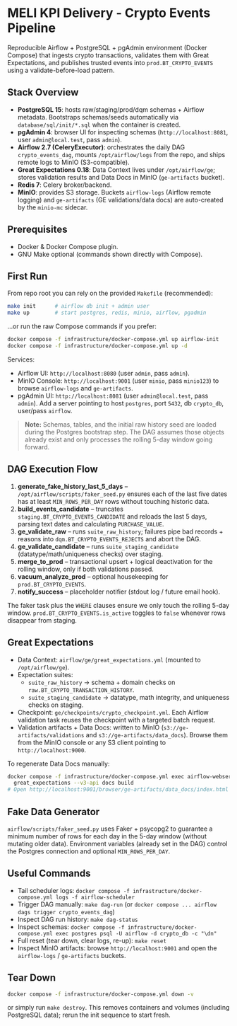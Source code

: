 # MELI KPI Delivery - Crypto Events Pipeline

Reproducible Airflow + PostgreSQL + pgAdmin environment (Docker Compose) that ingests crypto transactions, validates them with Great Expectations, and publishes trusted events into `prod.BT_CRYPTO_EVENTS` using a validate-before-load pattern.

## Stack Overview
- **PostgreSQL 15**: hosts raw/staging/prod/dqm schemas + Airflow metadata. Bootstraps schemas/seeds automatically via `database/sql/init/*.sql` when the container is created.
- **pgAdmin 4**: browser UI for inspecting schemas (`http://localhost:8081`, user `admin@local.test`, pass `admin`).
- **Airflow 2.7 (CeleryExecutor)**: orchestrates the daily DAG `crypto_events_dag`, mounts `/opt/airflow/logs` from the repo, and ships remote logs to MinIO (S3-compatible).
- **Great Expectations 0.18**: Data Context lives under `/opt/airflow/ge`; stores validation results and Data Docs in MinIO (`ge-artifacts` bucket).
- **Redis 7**: Celery broker/backend.
- **MinIO**: provides S3 storage. Buckets `airflow-logs` (Airflow remote logging) and `ge-artifacts` (GE validations/data docs) are auto-created by the `minio-mc` sidecar.

## Prerequisites
- Docker & Docker Compose plugin.
- GNU Make optional (commands shown directly with Compose).

## First Run
From repo root you can rely on the provided `Makefile` (recommended):
```bash
make init      # airflow db init + admin user
make up        # start postgres, redis, minio, airflow, pgadmin
```
…or run the raw Compose commands if you prefer:
```bash
docker compose -f infrastructure/docker-compose.yml up airflow-init
docker compose -f infrastructure/docker-compose.yml up -d
```
Services:
- Airflow UI: `http://localhost:8080` (user `admin`, pass `admin`).
- MinIO Console: `http://localhost:9001` (user `minio`, pass `minio123`) to browse `airflow-logs` and `ge-artifacts`.
- pgAdmin UI: `http://localhost:8081` (user `admin@local.test`, pass `admin`). Add a server pointing to host `postgres`, port `5432`, db `crypto_db`, user/pass `airflow`.

> **Note:** Schemas, tables, and the initial raw history seed are loaded during the Postgres bootstrap step. The DAG assumes those objects already exist and only processes the rolling 5-day window going forward.

## DAG Execution Flow
1. **generate_fake_history_last_5_days** – `/opt/airflow/scripts/faker_seed.py` ensures each of the last five dates has at least `MIN_ROWS_PER_DAY` rows without touching historic data.
2. **build_events_candidate** – truncates `staging.BT_CRYPTO_EVENTS_CANDIDATE` and reloads the last 5 days, parsing text dates and calculating `PURCHASE_VALUE`.
3. **ge_validate_raw** – runs `suite_raw_history`; failures pipe bad records + reasons into `dqm.BT_CRYPTO_EVENTS_REJECTS` and abort the DAG.
4. **ge_validate_candidate** – runs `suite_staging_candidate` (datatype/math/uniqueness checks) over staging.
5. **merge_to_prod** – transactional upsert + logical deactivation for the rolling window, only if both validations passed.
6. **vacuum_analyze_prod** – optional housekeeping for `prod.BT_CRYPTO_EVENTS`.
7. **notify_success** – placeholder notifier (stdout log / future email hook).

The faker task plus the `WHERE` clauses ensure we only touch the rolling 5-day window. `prod.BT_CRYPTO_EVENTS.is_active` toggles to `false` whenever rows disappear from staging.

## Great Expectations
- Data Context: `airflow/ge/great_expectations.yml` (mounted to `/opt/airflow/ge`).
- Expectation suites:
  - `suite_raw_history` → schema + domain checks on `raw.BT_CRYPTO_TRANSACTION_HISTORY`.
  - `suite_staging_candidate` → datatype, math integrity, and uniqueness checks on staging.
- Checkpoint: `ge/checkpoints/crypto_checkpoint.yml`. Each Airflow validation task reuses the checkpoint with a targeted batch request.
- Validation artifacts + Data Docs: written to MinIO (`s3://ge-artifacts/validations` and `s3://ge-artifacts/data_docs`). Browse them from the MinIO console or any S3 client pointing to `http://localhost:9000`.

To regenerate Data Docs manually:
```bash
docker compose -f infrastructure/docker-compose.yml exec airflow-webserver \
  great_expectations --v3-api docs build
# Open http://localhost:9001/browser/ge-artifacts/data_docs/index.html via the MinIO console
```

## Fake Data Generator
`airflow/scripts/faker_seed.py` uses Faker + psycopg2 to guarantee a minimum number of rows for each day in the 5-day window (without mutating older data). Environment variables (already set in the DAG) control the Postgres connection and optional `MIN_ROWS_PER_DAY`.

## Useful Commands
- Tail scheduler logs: `docker compose -f infrastructure/docker-compose.yml logs -f airflow-scheduler`
- Trigger DAG manually: `make dag-run` (or `docker compose ... airflow dags trigger crypto_events_dag`)
- Inspect DAG run history: `make dag-status`
- Inspect schemas: `docker compose -f infrastructure/docker-compose.yml exec postgres psql -U airflow -d crypto_db -c "\dn"`
- Full reset (tear down, clear logs, re-up): `make reset`
- Inspect MinIO artifacts: browse `http://localhost:9001` and open the `airflow-logs` / `ge-artifacts` buckets.

## Tear Down
```bash
docker compose -f infrastructure/docker-compose.yml down -v
```
or simply run `make destroy`. This removes containers and volumes (including PostgreSQL data); rerun the init sequence to start fresh.
